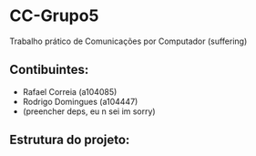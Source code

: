 # CC-Grupo5
Trabalho prático de Comunicações por Computador (suffering)

## Contibuintes:
- Rafael Correia (a104085)
- Rodrigo Domingues (a104447)
- (preencher deps, eu n sei im sorry)

## Estrutura do projeto:
